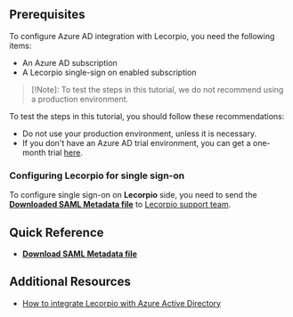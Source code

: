## Prerequisites

To configure Azure AD integration with Lecorpio, you need the following items:

- An Azure AD subscription
- A Lecorpio single-sign on enabled subscription

> [!Note]:
> To test the steps in this tutorial, we do not recommend using a production environment.

To test the steps in this tutorial, you should follow these recommendations:

- Do not use your production environment, unless it is necessary.
- If you don't have an Azure AD trial environment, you can get a one-month trial [here](https://azure.microsoft.com/pricing/free-trial/).

### Configuring Lecorpio for single sign-on

To configure single sign-on on **Lecorpio** side, you need to send the **[Downloaded SAML Metadata file](%metadata:metadataDownloadUrl%)** to [Lecorpio support team](mailto:info@lecorpio.com).


## Quick Reference

* **[Download SAML Metadata file](%metadata:metadataDownloadUrl%)**

## Additional Resources

* [How to integrate Lecorpio with Azure Active Directory](active-directory-saas-lecorpio-tutorial.md)

